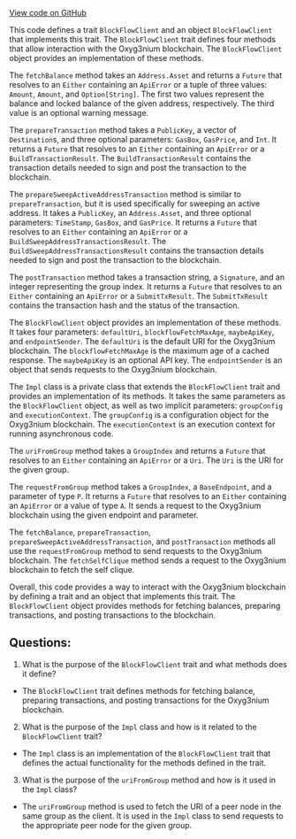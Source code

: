 [View code on GitHub](https://github.com/oxyg3nium/oxyg3nium/wallet/src/main/scala/org/oxyg3nium/wallet/web/BlockFlowClient.scala)

This code defines a trait `BlockFlowClient` and an object `BlockFlowClient` that implements this trait. The `BlockFlowClient` trait defines four methods that allow interaction with the Oxyg3nium blockchain. The `BlockFlowClient` object provides an implementation of these methods.

The `fetchBalance` method takes an `Address.Asset` and returns a `Future` that resolves to an `Either` containing an `ApiError` or a tuple of three values: `Amount`, `Amount`, and `Option[String]`. The first two values represent the balance and locked balance of the given address, respectively. The third value is an optional warning message.

The `prepareTransaction` method takes a `PublicKey`, a vector of `Destination`s, and three optional parameters: `GasBox`, `GasPrice`, and `Int`. It returns a `Future` that resolves to an `Either` containing an `ApiError` or a `BuildTransactionResult`. The `BuildTransactionResult` contains the transaction details needed to sign and post the transaction to the blockchain.

The `prepareSweepActiveAddressTransaction` method is similar to `prepareTransaction`, but it is used specifically for sweeping an active address. It takes a `PublicKey`, an `Address.Asset`, and three optional parameters: `TimeStamp`, `GasBox`, and `GasPrice`. It returns a `Future` that resolves to an `Either` containing an `ApiError` or a `BuildSweepAddressTransactionsResult`. The `BuildSweepAddressTransactionsResult` contains the transaction details needed to sign and post the transaction to the blockchain.

The `postTransaction` method takes a transaction string, a `Signature`, and an integer representing the group index. It returns a `Future` that resolves to an `Either` containing an `ApiError` or a `SubmitTxResult`. The `SubmitTxResult` contains the transaction hash and the status of the transaction.

The `BlockFlowClient` object provides an implementation of these methods. It takes four parameters: `defaultUri`, `blockflowFetchMaxAge`, `maybeApiKey`, and `endpointSender`. The `defaultUri` is the default URI for the Oxyg3nium blockchain. The `blockflowFetchMaxAge` is the maximum age of a cached response. The `maybeApiKey` is an optional API key. The `endpointSender` is an object that sends requests to the Oxyg3nium blockchain.

The `Impl` class is a private class that extends the `BlockFlowClient` trait and provides an implementation of its methods. It takes the same parameters as the `BlockFlowClient` object, as well as two implicit parameters: `groupConfig` and `executionContext`. The `groupConfig` is a configuration object for the Oxyg3nium blockchain. The `executionContext` is an execution context for running asynchronous code.

The `uriFromGroup` method takes a `GroupIndex` and returns a `Future` that resolves to an `Either` containing an `ApiError` or a `Uri`. The `Uri` is the URI for the given group.

The `requestFromGroup` method takes a `GroupIndex`, a `BaseEndpoint`, and a parameter of type `P`. It returns a `Future` that resolves to an `Either` containing an `ApiError` or a value of type `A`. It sends a request to the Oxyg3nium blockchain using the given endpoint and parameter.

The `fetchBalance`, `prepareTransaction`, `prepareSweepActiveAddressTransaction`, and `postTransaction` methods all use the `requestFromGroup` method to send requests to the Oxyg3nium blockchain. The `fetchSelfClique` method sends a request to the Oxyg3nium blockchain to fetch the self clique.

Overall, this code provides a way to interact with the Oxyg3nium blockchain by defining a trait and an object that implements this trait. The `BlockFlowClient` object provides methods for fetching balances, preparing transactions, and posting transactions to the blockchain.
## Questions: 
 1. What is the purpose of the `BlockFlowClient` trait and what methods does it define?
- The `BlockFlowClient` trait defines methods for fetching balance, preparing transactions, and posting transactions for the Oxyg3nium blockchain.
2. What is the purpose of the `Impl` class and how is it related to the `BlockFlowClient` trait?
- The `Impl` class is an implementation of the `BlockFlowClient` trait that defines the actual functionality for the methods defined in the trait.
3. What is the purpose of the `uriFromGroup` method and how is it used in the `Impl` class?
- The `uriFromGroup` method is used to fetch the URI of a peer node in the same group as the client. It is used in the `Impl` class to send requests to the appropriate peer node for the given group.